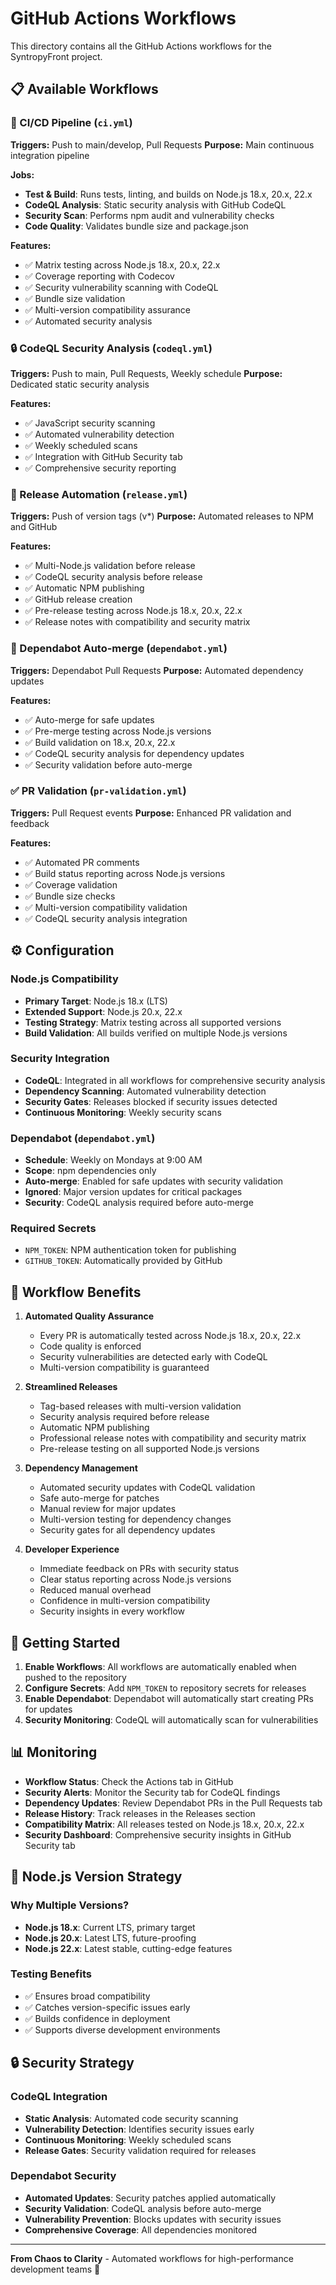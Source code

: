 # GitHub Actions Workflows

This directory contains all the GitHub Actions workflows for the SyntropyFront project.

## 📋 Available Workflows

### 🔄 CI/CD Pipeline (`ci.yml`)
**Triggers:** Push to main/develop, Pull Requests
**Purpose:** Main continuous integration pipeline

**Jobs:**
- **Test & Build**: Runs tests, linting, and builds on Node.js 18.x, 20.x, 22.x
- **CodeQL Analysis**: Static security analysis with GitHub CodeQL
- **Security Scan**: Performs npm audit and vulnerability checks
- **Code Quality**: Validates bundle size and package.json

**Features:**
- ✅ Matrix testing across Node.js 18.x, 20.x, 22.x
- ✅ Coverage reporting with Codecov
- ✅ Security vulnerability scanning with CodeQL
- ✅ Bundle size validation
- ✅ Multi-version compatibility assurance
- ✅ Automated security analysis

### 🔒 CodeQL Security Analysis (`codeql.yml`)
**Triggers:** Push to main, Pull Requests, Weekly schedule
**Purpose:** Dedicated static security analysis

**Features:**
- ✅ JavaScript security scanning
- ✅ Automated vulnerability detection
- ✅ Weekly scheduled scans
- ✅ Integration with GitHub Security tab
- ✅ Comprehensive security reporting

### 🚀 Release Automation (`release.yml`)
**Triggers:** Push of version tags (v*)
**Purpose:** Automated releases to NPM and GitHub

**Features:**
- ✅ Multi-Node.js validation before release
- ✅ CodeQL security analysis before release
- ✅ Automatic NPM publishing
- ✅ GitHub release creation
- ✅ Pre-release testing across Node.js 18.x, 20.x, 22.x
- ✅ Release notes with compatibility and security matrix

### 🤖 Dependabot Auto-merge (`dependabot.yml`)
**Triggers:** Dependabot Pull Requests
**Purpose:** Automated dependency updates

**Features:**
- ✅ Auto-merge for safe updates
- ✅ Pre-merge testing across Node.js versions
- ✅ Build validation on 18.x, 20.x, 22.x
- ✅ CodeQL security analysis for dependency updates
- ✅ Security validation before auto-merge

### ✅ PR Validation (`pr-validation.yml`)
**Triggers:** Pull Request events
**Purpose:** Enhanced PR validation and feedback

**Features:**
- ✅ Automated PR comments
- ✅ Build status reporting across Node.js versions
- ✅ Coverage validation
- ✅ Bundle size checks
- ✅ Multi-version compatibility validation
- ✅ CodeQL security analysis integration

## ⚙️ Configuration

### Node.js Compatibility
- **Primary Target**: Node.js 18.x (LTS)
- **Extended Support**: Node.js 20.x, 22.x
- **Testing Strategy**: Matrix testing across all supported versions
- **Build Validation**: All builds verified on multiple Node.js versions

### Security Integration
- **CodeQL**: Integrated in all workflows for comprehensive security analysis
- **Dependency Scanning**: Automated vulnerability detection
- **Security Gates**: Releases blocked if security issues detected
- **Continuous Monitoring**: Weekly security scans

### Dependabot (`dependabot.yml`)
- **Schedule**: Weekly on Mondays at 9:00 AM
- **Scope**: npm dependencies only
- **Auto-merge**: Enabled for safe updates with security validation
- **Ignored**: Major version updates for critical packages
- **Security**: CodeQL analysis required before auto-merge

### Required Secrets
- `NPM_TOKEN`: NPM authentication token for publishing
- `GITHUB_TOKEN`: Automatically provided by GitHub

## 🎯 Workflow Benefits

1. **Automated Quality Assurance**
   - Every PR is automatically tested across Node.js 18.x, 20.x, 22.x
   - Code quality is enforced
   - Security vulnerabilities are detected early with CodeQL
   - Multi-version compatibility is guaranteed

2. **Streamlined Releases**
   - Tag-based releases with multi-version validation
   - Security analysis required before release
   - Automatic NPM publishing
   - Professional release notes with compatibility and security matrix
   - Pre-release testing on all supported Node.js versions

3. **Dependency Management**
   - Automated security updates with CodeQL validation
   - Safe auto-merge for patches
   - Manual review for major updates
   - Multi-version testing for dependency changes
   - Security gates for all dependency updates

4. **Developer Experience**
   - Immediate feedback on PRs with security status
   - Clear status reporting across Node.js versions
   - Reduced manual overhead
   - Confidence in multi-version compatibility
   - Security insights in every workflow

## 🚀 Getting Started

1. **Enable Workflows**: All workflows are automatically enabled when pushed to the repository
2. **Configure Secrets**: Add `NPM_TOKEN` to repository secrets for releases
3. **Enable Dependabot**: Dependabot will automatically start creating PRs for updates
4. **Security Monitoring**: CodeQL will automatically scan for vulnerabilities

## 📊 Monitoring

- **Workflow Status**: Check the Actions tab in GitHub
- **Security Alerts**: Monitor the Security tab for CodeQL findings
- **Dependency Updates**: Review Dependabot PRs in the Pull Requests tab
- **Release History**: Track releases in the Releases section
- **Compatibility Matrix**: All releases tested on Node.js 18.x, 20.x, 22.x
- **Security Dashboard**: Comprehensive security insights in GitHub Security tab

## 🔧 Node.js Version Strategy

### Why Multiple Versions?
- **Node.js 18.x**: Current LTS, primary target
- **Node.js 20.x**: Latest LTS, future-proofing
- **Node.js 22.x**: Latest stable, cutting-edge features

### Testing Benefits
- ✅ Ensures broad compatibility
- ✅ Catches version-specific issues early
- ✅ Builds confidence in deployment
- ✅ Supports diverse development environments

## 🔒 Security Strategy

### CodeQL Integration
- **Static Analysis**: Automated code security scanning
- **Vulnerability Detection**: Identifies security issues early
- **Continuous Monitoring**: Weekly scheduled scans
- **Release Gates**: Security validation required for releases

### Dependabot Security
- **Automated Updates**: Security patches applied automatically
- **Security Validation**: CodeQL analysis before auto-merge
- **Vulnerability Prevention**: Blocks updates with security issues
- **Comprehensive Coverage**: All dependencies monitored

---

**From Chaos to Clarity** - Automated workflows for high-performance development teams 🚀 